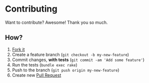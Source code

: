 # Contributing

Want to contribute? Awesome! Thank you so much.

## How?

1. [Fork it](https://help.github.com/articles/fork-a-repo)
2. Create a feature branch (`git checkout -b my-new-feature`)
3. Commit changes, **with tests** (`git commit -am 'Add some feature'`)
4. Run the tests (`bundle exec rake`)
5. Push to the branch (`git push origin my-new-feature`)
6. Create new [Pull
   Request](https://help.github.com/articles/using-pull-requests)
